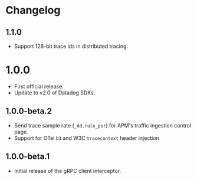 # Changelog

## 1.1.0

* Support 128-bit trace ids in distributed tracing.

# 1.0.0

* First official release.
* Update to v2.0 of Datadog SDKs.

## 1.0.0-beta.2

* Send trace sample rate (`_dd.rule_psr`) for APM's traffic ingestion control page.
* Support for OTel `b3` and W3C `tracecontext` header injection

## 1.0.0-beta.1

* Initial release of the gRPC client interceptor.

